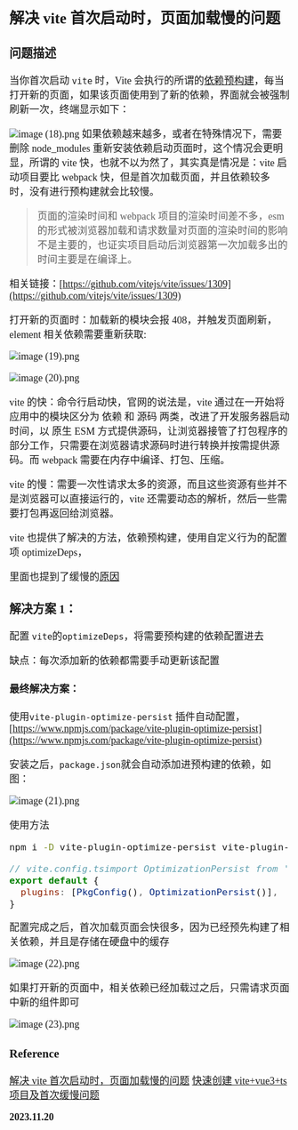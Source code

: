 <font size=4 face='楷体'>

## 解决 vite 首次启动时，页面加载慢的问题

### 问题描述

当你首次启动 `vite` 时，Vite 会执行的所谓的[依赖预构建](https://vitejs.cn/guide/dep-pre-bundling.html)，每当打开新的页面，如果该页面使用到了新的依赖，界面就会被强制刷新一次，终端显示如下：

![image (18).png](https://p9-juejin.byteimg.com/tos-cn-i-k3u1fbpfcp/28b979e314cd4e1fad74e9297afceaa5~tplv-k3u1fbpfcp-watermark.image?) 如果依赖越来越多，或者在特殊情况下，需要删除 node_modules 重新安装依赖启动页面时，这个情况会更明显，所谓的 vite 快，也就不以为然了，其实真是情况是：vite 启动项目要比 webpack 快，但是首次加载页面，并且依赖较多时，没有进行预构建就会比较慢。

> 页面的渲染时间和 webpack 项目的渲染时间差不多，esm 的形式被浏览器加载和请求数量对页面的渲染时间的影响不是主要的，也证实项目启动后浏览器第一次加载多出的时间主要是在编译上。

相关链接：[https://github.com/vitejs/vite/issues/1309](https://github.com/vitejs/vite/issues/1309)

打开新的页面时：加载新的模块会报 408，并触发页面刷新，element 相关依赖需要重新获取:

![image (19).png](https://p6-juejin.byteimg.com/tos-cn-i-k3u1fbpfcp/6c781b12a1e0461dad8c1298bf7db741~tplv-k3u1fbpfcp-watermark.image?)

![image (20).png](https://p1-juejin.byteimg.com/tos-cn-i-k3u1fbpfcp/a571c5be53724bf3982c3da7aca05ec3~tplv-k3u1fbpfcp-watermark.image?)

vite 的快：命令行启动快，官网的说法是，vite 通过在一开始将应用中的模块区分为 依赖 和 源码 两类，改进了开发服务器启动时间，以 原生 ESM 方式提供源码，让浏览器接管了打包程序的部分工作，只需要在浏览器请求源码时进行转换并按需提供源码。而 webpack 需要在内存中编译、打包、压缩。

vite 的慢：需要一次性请求太多的资源，而且这些资源有些并不是浏览器可以直接运行的，vite 还需要动态的解析，然后一些需要打包再返回给浏览器。

vite 也提供了解决的方法，依赖预构建，使用自定义行为的配置项 optimizeDeps，

里面也提到了缓慢的[原因](https://vitejs.cn/guide/dep-pre-bundling.html)

### 解决方案 1：

配置 `vite`的`optimizeDeps`，将需要预构建的依赖配置进去

缺点：每次添加新的依赖都需要手动更新该配置

#### 最终解决方案：

使用`vite-plugin-optimize-persist` 插件自动配置，[https://www.npmjs.com/package/vite-plugin-optimize-persist](https://www.npmjs.com/package/vite-plugin-optimize-persist)

安装之后，`package.json`就会自动添加进预构建的依赖，如图：

![image (21).png](https://p3-juejin.byteimg.com/tos-cn-i-k3u1fbpfcp/7b64219dabe64937889fdc24c20a5a6a~tplv-k3u1fbpfcp-watermark.image?)

使用方法

```bash
npm i -D vite-plugin-optimize-persist vite-plugin-package-config
```

```js
// vite.config.tsimport OptimizationPersist from 'vite-plugin-optimize-persist'import PkgConfig from 'vite-plugin-package-config'
export default {
  plugins: [PkgConfig(), OptimizationPersist()],
}
```

配置完成之后，首次加载页面会快很多，因为已经预先构建了相关依赖，并且是存储在硬盘中的缓存

![image (22).png](https://p3-juejin.byteimg.com/tos-cn-i-k3u1fbpfcp/13e8e95160c6476a8b0442a82b1e9120~tplv-k3u1fbpfcp-watermark.image?)

如果打开新的页面中，相关依赖已经加载过之后，只需请求页面中新的组件即可

![image (23).png](https://p9-juejin.byteimg.com/tos-cn-i-k3u1fbpfcp/e1b6d37cce804c8794474868aa4151b9~tplv-k3u1fbpfcp-watermark.image?)

### Reference

[解决 vite 首次启动时，页面加载慢的问题](https://frontend.devrank.cn/traffic-information/7259709767592118333)
[快速创建 vite+vue3+ts 项目及首次缓慢问题](https://zhuanlan.zhihu.com/p/475277841)

**2023.11.20**
